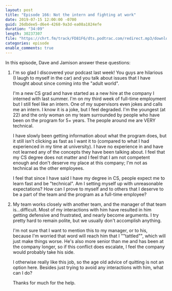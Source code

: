 ```yaml
---
layout: post
title: "Episode 166: Not the intern and fighting at work"
date: 2019-07-15 12:00:00 -0700
guid: 26dbdee5-d6e4-4268-9a3d-ea08a1824efe
duration: "34:09"
length: 30237307
file: "https://chrt.fm/track/FD81F6/dts.podtrac.com/redirect.mp3/download.softskills.audio/sse-166.mp3"
categories: episode
enable_comments: true
---
```


In this episode, Dave and Jamison answer these questions:

1. I'm so glad I discovered your podcast last week! You guys are hilarious (I laugh to myself in the car) and you talk about issues that I have thought about since coming into the "adult world".
   
   I'm a new CS grad and have started as a new hire at the company I interned with last summer. I'm on my third week of full-time employment but I still feel like an intern. One of my supervisors even jokes and calls me an intern. I know it is a joke, but I feel degraded. I'm the youngest (at 22) and the only woman on my team surrounded by people who have been on the program for 5+ years. The people around me are VERY technical.
   
   I have slowly been getting information about what the program does, but it still isn't clicking as fast as I want it to (compared to what I had experienced in my time at university). I have no experience in and have not learned any of the concepts they have been talking about. I feel that my CS degree does not matter and I feel that I am not competent enough and don't deserve my place at this company; I'm not as technical as the other employees.
   
   I feel that since I have said I have my degree in CS, people expect me to learn fast and be "technical". Am I setting myself up with unreasonable expectations? How can I prove to myself and to others that I deserve to be a part of the team and the program as a full-time employee?


2. My team works closely with another team, and the manager of that team is...difficult. Most of my interactions with him have resulted in him getting defensive and frustrated, and nearly become arguments. I try pretty hard to remain polite, but we usually don't accomplish anything.
   
   I'm not sure that I want to mention this to my manager, or to his, because I'm worried that word will reach him that I ""tattled"", which will just make things worse. He's also more senior than me and has been at the company longer, so if this conflict does escalate, I feel the company would probably take his side.
   
   I otherwise really like this job, so the age old advice of quitting is not an option here. Besides just trying to avoid any interactions with him, what can I do?
   
   Thanks for much for the help. 
